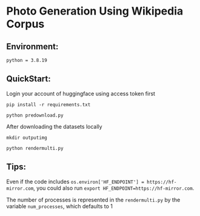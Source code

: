 # Photo Generation Using Wikipedia Corpus



## Environment:

```
python = 3.8.19
```



## QuickStart:

Login your account of huggingface using access token first

```
pip install -r requirements.txt

python predownload.py
```

After downloading the datasets locally

```
mkdir outputimg

python rendermulti.py
```



## Tips:

Even if the code includes `os.environ['HF_ENDPOINT'] = https://hf-mirror.com`, you could also run `export HF_ENDPOINT=https://hf-mirror.com`.

The number of processes is represented in the `rendermulti.py` by the variable `num_processes`, which defaults to 1

 